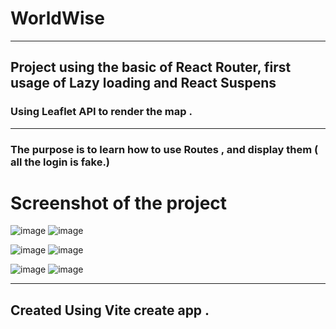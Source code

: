 # WorldWise

***

## Project using the basic of **React Router**, first usage of **Lazy loading** and React **Suspens**
### Using Leaflet API to render the map .
***
### The purpose is to learn how to use Routes , and display them ( all the login is fake.)

# Screenshot of the project 
![image](https://github.com/Heechem/WorldWise/assets/117024247/c086c6a7-72e5-4001-b2a4-3254fac8cfd0) ![image](https://github.com/Heechem/WorldWise/assets/117024247/67c5df2d-0691-4368-a8d3-abfaef138736)

![image](https://github.com/Heechem/WorldWise/assets/117024247/a29b1747-d24f-4793-a7d7-09676830b78f) ![image](https://github.com/Heechem/WorldWise/assets/117024247/9c52ef94-ff98-4980-a09f-8a244d208272)

![image](https://github.com/Heechem/WorldWise/assets/117024247/9f8fec1c-0168-4940-a60a-87b7e2a099c8) ![image](https://github.com/Heechem/WorldWise/assets/117024247/98886849-c9b9-480d-b53e-b6204baf8e36)

*** 

## Created Using **Vite create app** .
